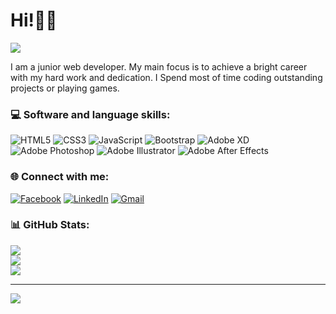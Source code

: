 # Hi!🙋‍♂️
<img src="https://media-exp2.licdn.com/dms/image/C4D16AQHPlcTExlAZCw/profile-displaybackgroundimage-shrink_350_1400/0/1656526144897?e=1661990400&v=beta&t=xCme1Sa3_QU_1azD2M1nD2pNZysjxYVc8vGWGuzqBZo">

I am a junior web developer. My main focus is to achieve a bright career with my hard work and dedication. I Spend most of time coding outstanding projects or playing games.

### 💻 Software and language skills:
![HTML5](https://img.shields.io/badge/html5-%23E34F26.svg?style=for-the-badge&logo=html5&logoColor=white) ![CSS3](https://img.shields.io/badge/css3-%231572B6.svg?style=for-the-badge&logo=css3&logoColor=white) ![JavaScript](https://img.shields.io/badge/javascript-%23323330.svg?style=for-the-badge&logo=javascript&logoColor=%23F7DF1E) ![Bootstrap](https://img.shields.io/badge/bootstrap-%23563D7C.svg?style=for-the-badge&logo=bootstrap&logoColor=white) ![Adobe XD](https://img.shields.io/badge/Adobe%20XD-470137?style=for-the-badge&logo=Adobe%20XD&logoColor=#FF61F6) ![Adobe Photoshop](https://img.shields.io/badge/adobephotoshop-%2331A8FF.svg?style=for-the-badge&logo=adobephotoshop&logoColor=white) ![Adobe Illustrator](https://img.shields.io/badge/adobeillustrator-%23FF9A00.svg?style=for-the-badge&logo=adobeillustrator&logoColor=white) ![Adobe After Effects](https://img.shields.io/badge/Adobe%20After%20Effects-9999FF.svg?style=for-the-badge&logo=Adobe%20After%20Effects&logoColor=white)

### 🌐 Connect with me:
[![Facebook](https://img.shields.io/badge/-Facebook-1877F2?style=flat&labelColor=1877F2&logo=Facebook&logoColor=white)](https://facebook.com/mdpahlovi) [![LinkedIn](https://img.shields.io/badge/-LinkedIn-0A66C2?style=flat&labelColor=0A66C2&logo=LinkedIn&logoColor=white)](https://linkedin.com/in/mdpahlovi) [![Gmail](https://img.shields.io/badge/-Gmail-c0392b?style=flat&labelColor=c0392b&logo=Gmail&logoColor=white)](mailto:mdpahlovi07@gmail.com)

### 📊 GitHub Stats:
![](https://github-readme-stats.vercel.app/api/top-langs/?username=mdpahlovi&theme=dark&hide_border=false&include_all_commits=true&count_private=true&layout=compact)<br/>
![](https://github-readme-stats.vercel.app/api?username=mdpahlovi&theme=dark&hide_border=false&include_all_commits=true&count_private=true)<br/>
![](https://github-readme-streak-stats.herokuapp.com/?user=mdpahlovi&theme=dark&hide_border=false)

---
[![](https://visitcount.itsvg.in/api?id=mdpahlovi&icon=0&color=0)](https://visitcount.itsvg.in)

